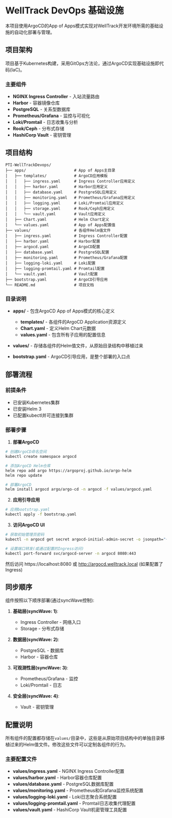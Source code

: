 # WellTrack DevOps 基础设施

本项目使用ArgoCD的App of Apps模式实现对WellTrack开发环境所需的基础设施的自动化部署与管理。

## 项目架构

项目基于Kubernetes构建，采用GitOps方法论，通过ArgoCD实现基础设施即代码(IaC)。

### 主要组件

- **NGINX Ingress Controller** - 入站流量路由
- **Harbor** - 容器镜像仓库
- **PostgreSQL** - 关系型数据库
- **Prometheus/Grafana** - 监控与可视化
- **Loki/Promtail** - 日志收集与分析
- **Rook/Ceph** - 分布式存储
- **HashiCorp Vault** - 密钥管理

## 项目结构

```
PTI-WellTrackDevops/
├── apps/                     # App of Apps主目录
│   ├── templates/            # ArgoCD应用模板
│   │   ├── ingress.yaml      # Ingress Controller应用定义
│   │   ├── harbor.yaml       # Harbor应用定义
│   │   ├── database.yaml     # PostgreSQL应用定义
│   │   ├── monitoring.yaml   # Prometheus/Grafana应用定义
│   │   ├── logging.yaml      # Loki/Promtail应用定义
│   │   ├── storage.yaml      # Rook/Ceph应用定义
│   │   └── vault.yaml        # Vault应用定义
│   ├── Chart.yaml            # Helm Chart定义
│   └── values.yaml           # App of Apps配置值
├── values/                   # 各组件Helm值文件
│   ├── ingress.yaml          # Ingress Controller配置
│   ├── harbor.yaml           # Harbor配置
│   ├── argocd.yaml           # ArgoCD配置
│   ├── database.yaml         # PostgreSQL配置
│   ├── monitoring.yaml       # Prometheus/Grafana配置
│   ├── logging-loki.yaml     # Loki配置
│   ├── logging-promtail.yaml # Promtail配置
│   └── vault.yaml            # Vault配置
├── bootstrap.yaml            # ArgoCD引导应用
└── README.md                 # 项目文档
```

### 目录说明

- **apps/** - 包含ArgoCD App of Apps模式的核心定义
  - **templates/** - 各组件的ArgoCD Application资源定义
  - **Chart.yaml** - 定义Helm Chart元数据
  - **values.yaml** - 包含所有子应用的配置信息

- **values/** - 存储各组件的Helm值文件，从原始目录结构中移植过来
  
- **bootstrap.yaml** - ArgoCD引导应用，是整个部署的入口点

## 部署流程

### 前提条件

- 已安装Kubernetes集群
- 已安装Helm 3
- 已配置kubectl并可连接到集群

### 部署步骤

1. **部署ArgoCD**

```bash
# 创建ArgoCD命名空间
kubectl create namespace argocd

# 添加ArgoCD Helm仓库
helm repo add argo https://argoproj.github.io/argo-helm
helm repo update

# 部署ArgoCD
helm install argocd argo/argo-cd -n argocd -f values/argocd.yaml
```

2. **应用引导应用**

```bash
# 应用bootstrap.yaml
kubectl apply -f bootstrap.yaml
```

3. **访问ArgoCD UI**

```bash
# 获取初始管理员密码
kubectl -n argocd get secret argocd-initial-admin-secret -o jsonpath="{.data.password}" | base64 -d

# 设置端口转发(或通过配置的Ingress访问)
kubectl port-forward svc/argocd-server -n argocd 8080:443
```

然后访问 https://localhost:8080 或 http://argocd.welltrack.local (如果配置了Ingress)

## 同步顺序

组件按照以下顺序部署(通过syncWave控制):

1. **基础层(syncWave: 1)**: 
   - Ingress Controller - 网络入口
   - Storage - 分布式存储

2. **数据层(syncWave: 2)**:
   - PostgreSQL - 数据库
   - Harbor - 容器仓库

3. **可观测性层(syncWave: 3)**:
   - Prometheus/Grafana - 监控
   - Loki/Promtail - 日志

4. **安全层(syncWave: 4)**:
   - Vault - 密钥管理

## 配置说明

所有组件的配置都存储在`values/`目录中，这些是从原始项目结构中的单独目录移植过来的Helm值文件。修改这些文件可以定制各组件的行为。

### 主要配置文件

- **values/ingress.yaml** - NGINX Ingress Controller配置
- **values/harbor.yaml** - Harbor容器仓库配置
- **values/database.yaml** - PostgreSQL数据库配置
- **values/monitoring.yaml** - Prometheus和Grafana监控系统配置
- **values/logging-loki.yaml** - Loki日志聚合系统配置
- **values/logging-promtail.yaml** - Promtail日志收集代理配置
- **values/vault.yaml** - HashiCorp Vault机密管理工具配置

